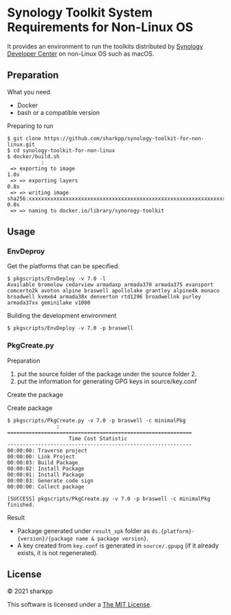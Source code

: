 # Synology Toolkit System Requirements for Non-Linux OS

It provides an environment to run the toolkits distributed by [Synology Developer Center](https://www.synology.com/ja-jp/support/developer) on non-Linux OS such as macOS.

## Preparation

What you need

* Docker
* bash or a compatible version

Preparing to run

```console
$ git clone https://github.com/sharkpp/synology-toolkit-for-non-linux.git
$ cd synology-toolkit-for-non-linux
$ docker/build.sh
           :
 => exporting to image                                                                            1.0s
 => => exporting layers                                                                           0.8s
 => => writing image sha256:xxxxxxxxxxxxxxxxxxxxxxxxxxxxxxxxxxxxxxxxxxxxxxxxxxxxxxxxxxxxxxxx      0.0s
 => => naming to docker.io/library/synorogy-toolkit 
```

## Usage

### EnvDeproy

Get the platforms that can be specified.

```console
$ pkgscripts/EnvDeploy -v 7.0 -l
Available bromolow cedarview armadaxp armada370 armada375 evansport comcerto2k avoton alpine braswell apollolake grantley alpine4k monaco broadwell kvmx64 armada38x denverton rtd1296 broadwellnk purley armada37xx geminilake v1000
```

Building the development environment

```console
$ pkgscripts/EnvDeploy -v 7.0 -p braswell
```

### PkgCreate.py

Preparation

1. put the source folder of the package under the source folder 2.
2. put the information for generating GPG keys in source/key.conf

Create the package

Create package

```console
$ pkgscripts/PkgCreate.py -v 7.0 -p braswell -c minimalPkg
                :
============================================================
                    Time Cost Statistic                     
------------------------------------------------------------
00:00:00: Traverse project
00:00:00: Link Project
00:00:03: Build Package
00:00:02: Install Package
00:00:01: Install Package
00:00:03: Generate code sign
00:00:00: Collect package

[SUCCESS] pkgscripts/PkgCreate.py -v 7.0 -p braswell -c minimalPkg finished.
```

Result

* Package generated under `result_spk` folder as `ds.{platform}-{version}/{package name & package version}`.
* A key created from `key.conf` is generated in `source/.gpupg` (if it already exists, it is not regenerated).

## License

&copy; 2021 sharkpp

This software is licensed under a [The MIT License](http://opensource.org/licenses/MIT).
